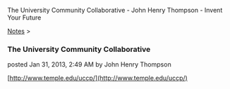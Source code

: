 The University Community Collaborative - John Henry Thompson - Invent Your Future   
    

[Notes](../notes.md)‎ > ‎

### The University Community Collaborative

posted Jan 31, 2013, 2:49 AM by John Henry Thompson

[http://www.temple.edu/uccp/](http://www.temple.edu/uccp/)  

